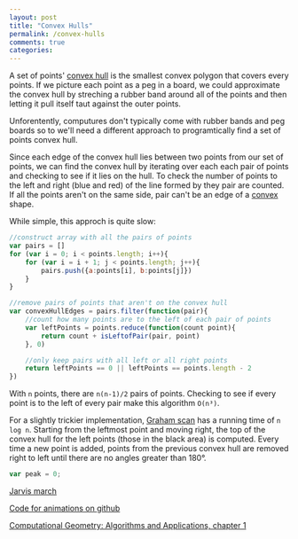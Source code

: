 ```yaml
---
layout: post
title: "Convex Hulls"
permalink: /convex-hulls
comments: true
categories: 
---
```


<link rel="stylesheet" type="text/css" href="/javascripts/posts/convexHull/style.css">

A set of points' [convex hull](http://www.cs.uu.nl/geobook/introduction.pdf) is the smallest convex polygon that covers every points. If we picture each point as a peg in a board, we could approximate the convex hull by streching a rubber band around all of the points and then letting it pull itself taut against the outer points.

Unforentently, computures don't typically come with rubber bands and peg boards so to we'll need a different approach to programtically find a set of points convex hull.

Since each edge of the convex hull lies between two points from our set of points, we can find the convex hull by iterating over each each pair of points and checking to see if it lies on the hull. To check the number of points to the left and right (blue and red) of the line formed by they pair are counted. If all the points aren't on the same side, pair can't be an edge of a [convex](http://mathworld.wolfram.com/Convex.html) shape. 

<div id='naive' style='width: 100%'></div>

While simple, this approch is quite slow:

```javascript
//construct array with all the pairs of points
var pairs = []
for (var i = 0; i < points.length; i++){
    for (var i = i + 1; j < points.length; j++){
        pairs.push({a:points[i], b:points[j]})
    }
}

//remove pairs of points that aren't on the convex hull
var convexHullEdges = pairs.filter(function(pair){
    //count how many points are to the left of each pair of points
    var leftPoints = points.reduce(function(count point){
        return count + isLeftofPair(pair, point)
    }, 0)

    //only keep pairs with all left or all right points
    return leftPoints == 0 || leftPoints == points.length - 2
})
```

With `n` points, there are  `n(n-1)/2` pairs of points. Checking to see if every point is to the left of every pair make this algorithm `O(n³)`.

For a slightly trickier implementation, [Graham scan](http://en.wikipedia.org/wiki/Graham_scan) has a running time of `n log n`. Starting from the leftmost point and moving right, the top of the convex hull for the left points (those in the black area) is computed. Every time a new point is added, points from the previous convex hull are removed right to left until there are no angles greater than 180°.

<div id='nlogn' style='width: 100%'></div>


```javascript
var peak = 0;
```

[Jarvis march](http://en.wikipedia.org/wiki/Gift_wrapping_algorithm)
<div id='hn' style='width: 100%'></div>

[Code for animations on github](https://github.com/1wheel/roadtolarissa/tree/master/source/javascripts/posts/convexHull)

[Computational Geometry: Algorithms and Applications, chapter 1](http://www.cs.uu.nl/geobook/)


<script src="/javascripts/libs/d3-3.5.2.js" type="text/javascript"></script>
<script src="/javascripts/libs/lodash.js" type="text/javascript"></script>
<script src="/javascripts/posts/negBarTransition/lib.js" type="text/javascript"></script>
<script src="/javascripts/posts/convexHull/shared.js" type="text/javascript"></script>
<script src="/javascripts/posts/convexHull/naive.js" type="text/javascript"></script>
<script src="/javascripts/posts/convexHull/nlogn.js" type="text/javascript"></script>
<script src="/javascripts/posts/convexHull/hn.js" type="text/javascript"></script>
